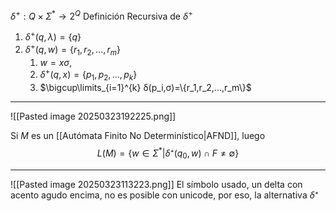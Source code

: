 $δ^+:Q×Σ^*→2^Q$
Definición Recursiva de $δ^+$
1. $δ^+(q,λ)=\{q\}$
2. $δ^+(q,w)=\{r_1,r_2,...,r_m\}$
	1. $w=xσ$,
	2. $δ^+(q,x)=\{p_1,p_2,...,p_k\}$ 
	3. $\bigcup\limits_{i=1}^{k} δ(p_i,σ)=\{r_1,r_2,...,r_m\}$

***
![[Pasted image 20250323192225.png]]

Si $M$ es un [[Autómata Finito No Determinístico|AFND]], luego $$L(M)=\{w∈Σ^*|δ⁺(q_0,w)∩F≠∅\}$$

***
![[Pasted image 20250323113223.png]]
El símbolo usado, un delta con acento agudo encima, no es posible con unicode, por eso, la alternativa $δ⁺$ 